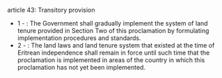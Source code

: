 article 43: Transitory provision

<ul>
			<li>1 - : The Government shall gradually implement the system of land tenure provided in Section Two of this proclamation by formulating implementation procedures and standards.<ul>
			</ul></li>			<li>2 - : The land laws and land tenure system that existed at the time of Eritrean independence shall remain in force until such time that the proclamation is implemented in areas of the country in which this proclamation has not yet been implemented.<ul>
			</ul></li></ul>